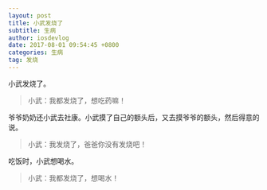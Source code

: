 ```yaml
---
layout: post
title: 小武发烧了
subtitle: 生病
author: iosdevlog
date: 2017-08-01 09:54:45 +0800
categories: 生病
tag: 发烧
---
```


小武发烧了。

> 小武：我都发烧了，想吃药嘛！

爷爷奶奶还小武去社康。小武摸了自己的额头后，又去摸爷爷的额头，然后得意的说。

> 小武：我发烧了，爸爸你没有发烧吧！

吃饭时，小武想喝水。

> 小武：我都发烧了，想喝水！
